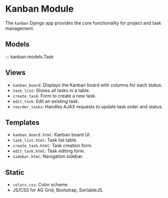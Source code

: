 # Kanban Module

The `kanban` Django app provides the core functionality for project and task management.

## Models

::: kanban.models.Task

## Views

- `kanban_board`: Displays the Kanban board with columns for each status.
- `task_list`: Shows all tasks in a table.
- `create_task`: Form to create a new task.
- `edit_task`: Edit an existing task.
- `reorder_tasks`: Handles AJAX requests to update task order and status.

## Templates

- `kanban_board.html`: Kanban board UI.
- `task_list.html`: Task list table.
- `create_task.html`: Task creation form.
- `edit_task.html`: Task editing form.
- `sidebar.html`: Navigation sidebar.

## Static

- `colors.css`: Color scheme.
- JS/CSS for AG Grid, Bootstrap, SortableJS.
